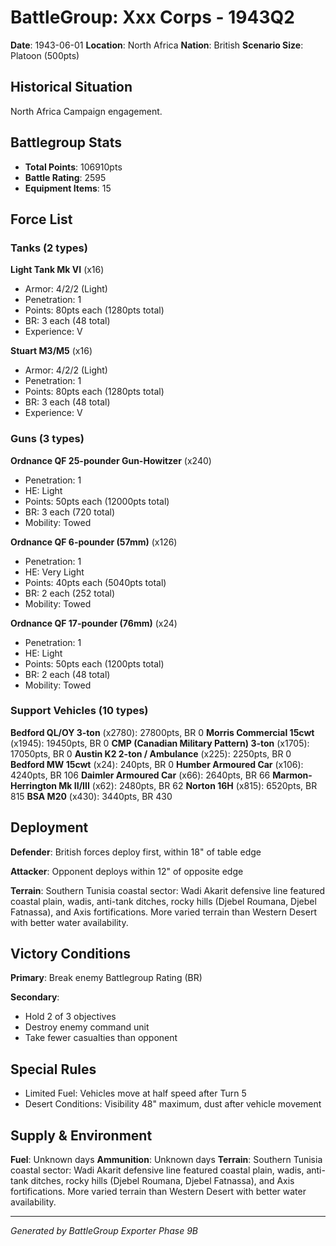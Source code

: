 # BattleGroup: Xxx Corps - 1943Q2

**Date**: 1943-06-01
**Location**: North Africa
**Nation**: British
**Scenario Size**: Platoon (500pts)

## Historical Situation

North Africa Campaign engagement.

## Battlegroup Stats

- **Total Points**: 106910pts
- **Battle Rating**: 2595
- **Equipment Items**: 15

## Force List

### Tanks (2 types)

**Light Tank Mk VI** (x16)
- Armor: 4/2/2 (Light)
- Penetration: 1
- Points: 80pts each (1280pts total)
- BR: 3 each (48 total)
- Experience: V

**Stuart M3/M5** (x16)
- Armor: 4/2/2 (Light)
- Penetration: 1
- Points: 80pts each (1280pts total)
- BR: 3 each (48 total)
- Experience: V

### Guns (3 types)

**Ordnance QF 25-pounder Gun-Howitzer** (x240)
- Penetration: 1
- HE: Light
- Points: 50pts each (12000pts total)
- BR: 3 each (720 total)
- Mobility: Towed

**Ordnance QF 6-pounder (57mm)** (x126)
- Penetration: 1
- HE: Very Light
- Points: 40pts each (5040pts total)
- BR: 2 each (252 total)
- Mobility: Towed

**Ordnance QF 17-pounder (76mm)** (x24)
- Penetration: 1
- HE: Light
- Points: 50pts each (1200pts total)
- BR: 2 each (48 total)
- Mobility: Towed

### Support Vehicles (10 types)

**Bedford QL/OY 3-ton** (x2780): 27800pts, BR 0
**Morris Commercial 15cwt** (x1945): 19450pts, BR 0
**CMP (Canadian Military Pattern) 3-ton** (x1705): 17050pts, BR 0
**Austin K2 2-ton / Ambulance** (x225): 2250pts, BR 0
**Bedford MW 15cwt** (x24): 240pts, BR 0
**Humber Armoured Car** (x106): 4240pts, BR 106
**Daimler Armoured Car** (x66): 2640pts, BR 66
**Marmon-Herrington Mk II/III** (x62): 2480pts, BR 62
**Norton 16H** (x815): 6520pts, BR 815
**BSA M20** (x430): 3440pts, BR 430

## Deployment

**Defender**: British forces deploy first, within 18" of table edge

**Attacker**: Opponent deploys within 12" of opposite edge

**Terrain**: Southern Tunisia coastal sector: Wadi Akarit defensive line featured coastal plain, wadis, anti-tank ditches, rocky hills (Djebel Roumana, Djebel Fatnassa), and Axis fortifications. More varied terrain than Western Desert with better water availability.

## Victory Conditions

**Primary**: Break enemy Battlegroup Rating (BR)

**Secondary**:
- Hold 2 of 3 objectives
- Destroy enemy command unit
- Take fewer casualties than opponent

## Special Rules

- Limited Fuel: Vehicles move at half speed after Turn 5
- Desert Conditions: Visibility 48" maximum, dust after vehicle movement

## Supply & Environment

**Fuel**: Unknown days
**Ammunition**: Unknown days
**Terrain**: Southern Tunisia coastal sector: Wadi Akarit defensive line featured coastal plain, wadis, anti-tank ditches, rocky hills (Djebel Roumana, Djebel Fatnassa), and Axis fortifications. More varied terrain than Western Desert with better water availability.

---

*Generated by BattleGroup Exporter Phase 9B*
